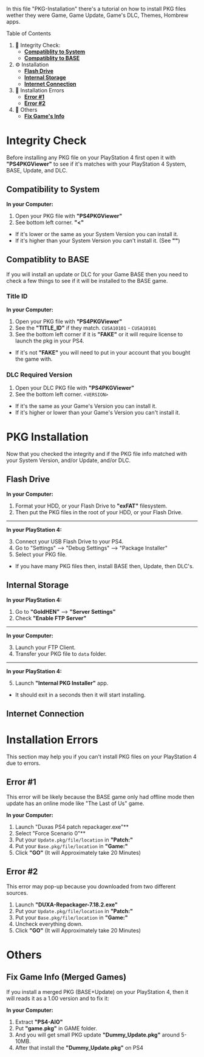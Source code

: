 In this file "PKG-Installation" there's a tutorial on how to install PKG files wether they were Game, Game Update, Game's DLC, Themes, Hombrew apps.

Table of Contents
1. 🧪 Integrity Check:
    - **[Compatiblity to System]()**
    - **[Compatiblity to BASE]()**
2. ⚙️ Installation
    - **[Flash Drive]()**
    - **[Internal Storage]()**
    - **[Internet Connection]()**
3. 🧰 Installation Errors
    - **[Error #1]()**
    - **[Error #2]()**
4. 🔎 Others
    - **[Fix Game's Info]()**


# Integrity Check

Before installing any PKG file on your PlayStation 4 first open it with **"PS4PKGViewer"** to see if it's matches with your PlayStation 4 System, BASE, Update, and DLC.

## Compatibility to System

**In your Computer:**

1. Open your PKG file with **"PS4PKGViewer"**
2. See bottom left corner. **"<"**
- If it's lower or the same as your System Version you can install it.
- If it's higher than your System Version you can't install it. (See **""**)


## Compatiblity to BASE

If you will install an update or DLC for your Game BASE then you need to check a few things to see if it will be installed to the BASE game.

### Title ID

**In your Computer:**

1. Open your PKG file with **"PS4PKGViewer"**
2. See the **"TITLE_ID"** if they match. `CUSA10101` - `CUSA10101`
3. See the bottom left corner if it is **"FAKE"** or it will require license to launch the pkg in your PS4.
- If it's not **"FAKE"** you will need to put in your account that you bought the game with.

### DLC Required Version

1. Open your DLC PKG file with **"PS4PKGViewer"**
2. See the bottom left corner. `<VERSION>`
- If it's the same as your Game's Version you can install it.
- If it's higher or lower than your Game's Version you can't install it. 


# PKG Installation

Now that you checked the integrity and if the PKG file info matched with your System Version, and/or Update, and/or DLC.

## Flash Drive

**In your Computer:**

1. Format your HDD, or your Flash Drive to  **"exFAT"** filesystem.
2. Then put the PKG files in the root of your HDD, or your Flash Drive.

---

**In your PlayStation 4:**

3. Connect your USB Flash Drive to your PS4.
4. Go to "Settings" --> "Debug Settings" --> "Package Installer"
5. Select your PKG file.
- If you have many PKG files then, install BASE then, Update, then DLC's.


## Internal Storage

**In your PlayStation 4:**

1. Go to **"GoldHEN"** --> **"Server Settings"**
2. Check **"Enable FTP Server"**

---

**In your Computer:**

3. Launch your FTP Client.
4. Transfer your PKG file to `data` folder.

--- 

**In your PlayStation 4:**

5. Launch **"Internal PKG Installer"** app.
- It should exit in a seconds then it will start installing.

## Internet Connection


# Installation Errors

This section may help you if you can't install PKG files on your PlayStation 4 due to errors.

## Error #1

This error will be likely because the BASE game only had offline mode then update has an online mode like "The Last of Us" game.

**In your Computer:**

1. Launch "Duxas PS4 patch repackager.exe"**
2. Select "Force Scenario 0"**
3. Put your `Update.pkg/file/location` in **"Patch:"**
4. Put your `Base.pkg/file/location` in **"Game:"**
5. Click **"GO"** (It will Approximately take 20 Minutes)

## Error #2 

This error may pop-up because you downloaded from two different sources.

1. Launch **"DUXA-Repackager-7.18.2.exe"**
2. Put your `Update.pkg/file/location` in **"Patch:"**
3. Put your `Base.pkg/file/location` in **"Game:"**
4. Uncheck everything down.
5. Click **"GO"** (It will Approximately take 20 Minutes) 


# Others
##  Fix Game Info (Merged Games)

If you install a merged PKG (BASE+Update) on your PlayStation 4, then it will reads it as a 1.00 version and to fix it:

**In your Computer:**

1. Extract **"PS4-AIO"**
2. Put **"game.pkg"** in GAME folder.
3. And you will get small PKG update **"Dummy_Update.pkg"** around 5-10MB.
4. After that install the **"Dummy_Update.pkg"** on PS4
